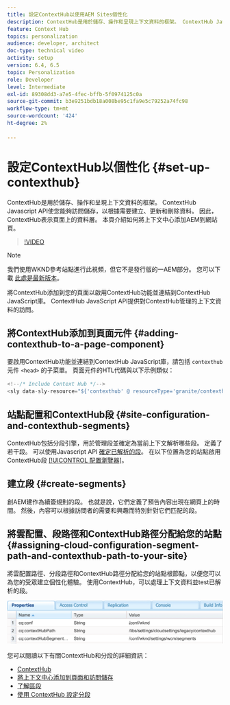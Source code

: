 ```yaml
---
title: 設定ContextHub以使用AEM Sites個性化
description: ContextHub是用於儲存、操作和呈現上下文資料的框架。 ContextHub Javascript API使您能夠訪問儲存，以根據需要建立、更新和刪除資料。 因此，ContextHub表示頁面上的資料層。 本頁介紹如何將上下文中心添加AEM到網站頁。
feature: Context Hub
topics: personalization
audience: developer, architect
doc-type: technical video
activity: setup
version: 6.4, 6.5
topic: Personalization
role: Developer
level: Intermediate
exl-id: 89308dd3-a7e5-4fec-bffb-5f0974125c0a
source-git-commit: b3e9251bdb18a008be95c1fa9e5c79252a74fc98
workflow-type: tm+mt
source-wordcount: '424'
ht-degree: 2%

---
```


# 設定ContextHub以個性化 {#set-up-contexthub}

ContextHub是用於儲存、操作和呈現上下文資料的框架。 ContextHub Javascript API使您能夠訪問儲存，以根據需要建立、更新和刪除資料。 因此，ContextHub表示頁面上的資料層。 本頁介紹如何將上下文中心添加AEM到網站頁。

>[!VIDEO](https://video.tv.adobe.com/v/23765?quality=12&learn=on)

>[!NOTE]
>
>我們使用WKND參考站點進行此視頻，但它不是發行版的一AEM部分。 您可以下載 [此處是最新版本](https://github.com/adobe/aem-guides-wknd/releases)。

將ContextHub添加到您的頁面以啟用ContextHub功能並連結到ContextHub JavaScript庫。 ContextHub JavaScript API提供對ContextHub管理的上下文資料的訪問。

## 將ContextHub添加到頁面元件 {#adding-contexthub-to-a-page-component}

要啟用ContextHub功能並連結到ContextHub JavaScript庫，請包括 `contexthub` 元件 `<head>` 的子菜單。 頁面元件的HTL代碼與以下示例類似：

```java
<!--/* Include Context Hub */-->
<sly data-sly-resource="${'contexthub' @ resourceType='granite/contexthub/components/contexthub'}"/>
```

## 站點配置和ContextHub段 {#site-configuration-and-contexthub-segments}

ContextHub包括分段引擎，用於管理段並確定為當前上下文解析哪些段。 定義了若干段。 可以使用Javascript API [確定已解析的段](https://helpx.adobe.com/experience-manager/6-5/sites/developing/using/ch-adding.html#DeterminingResolvedContextHubSegments)。 在以下位置為您的站點啟用ContextHub段 [[!UICONTROL 配置瀏覽器]](https://experienceleague.adobe.com/docs/experience-manager-cloud-service/implementing/developing/configurations.html)。

## 建立段 {#create-segments}

創AEM建作為續簽規則的段。 也就是說，它們定義了預告內容出現在網頁上的時間。 然後，內容可以根據訪問者的需要和興趣而特別針對它們匹配的段。

## 將雲配置、段路徑和ContextHub路徑分配給您的站點 {#assigning-cloud-configuration-segment-path-and-contexthub-path-to-your-site}

將雲配置路徑、分段路徑和ContextHub路徑分配給您的站點根節點，以便您可以為您的受眾建立個性化體驗。 使用ContextHub，可以處理上下文資料並test已解析的段。

![CRXDE Lite](assets/crx-de-properties.png)

您可以閱讀以下有關ContextHub和分段的詳細資訊：

* [ContextHub](https://helpx.adobe.com/experience-manager/6-5/sites/developing/using/contexthub.html)
* [將上下文中心添加到頁面和訪問儲存](https://helpx.adobe.com/experience-manager/6-5/sites/developing/using/ch-adding.html)
* [了解區段](https://helpx.adobe.com/experience-manager/6-5/sites/classic-ui-authoring/using/classic-personalization-campaigns-segmentation.html)
* [使用 ContextHub 設定分段](https://helpx.adobe.com/experience-manager/6-5/sites/administering/using/segmentation.html)

